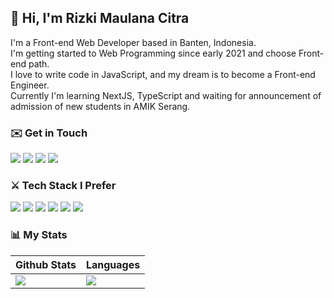 ## 👋 Hi, I'm Rizki Maulana Citra
I'm a Front-end Web Developer based in Banten, Indonesia.<br/>I'm getting started to Web Programming since early 2021 and choose Front-end path.<br/>I love to write code in JavaScript, and my dream is to become a Front-end Engineer.<br/>
Currently I'm learning NextJS, TypeScript and waiting for announcement of admission of new students in AMIK Serang.
### ✉️ Get in Touch
<a href="mailto:rmaulana.citra@gmail.com"><img src="https://img.shields.io/badge/email-D14836?style=for-the-badge&logo=gmail&logoColor=white"/></a>
<a href="https://t.me/rizkimcitra" target="_blank"><img src="https://img.shields.io/badge/Telegram-2CA5E0?style=for-the-badge&logo=telegram&logoColor=white" /></a>
<a href="https://linkedin.com/in/rizkimcitra" target="_blank"><img src="https://img.shields.io/badge/LinkedIn-0077B5?style=for-the-badge&logo=linkedin&logoColor=white"/></a>
<a href="https://facebook.com/rizkimcitraa" target="_blank"><img src="https://img.shields.io/badge/Facebook-1877F2?style=for-the-badge&logo=facebook&logoColor=white"/></a>
### ⚔️ Tech Stack I Prefer
![](https://img.shields.io/badge/html5-%23E34F26.svg?style=for-the-badge&logo=html5&logoColor=white) ![](https://img.shields.io/badge/css3-%231572B6.svg?style=for-the-badge&logo=css3&logoColor=white) ![](https://img.shields.io/badge/SASS-hotpink.svg?style=for-the-badge&logo=SASS&logoColor=white) ![](https://img.shields.io/badge/Tailwind_CSS-38B2AC?style=for-the-badge&logo=tailwind-css&logoColor=white) ![](https://img.shields.io/badge/javascript-%23323330.svg?style=for-the-badge&logo=javascript&logoColor=%23F7DF1E) ![](https://img.shields.io/badge/React-20232A?style=for-the-badge&logo=react&logoColor=61DAFB)

### 📊 My Stats
|Github Stats|Languages|
|---|---|
|[![](https://github-readme-stats.vercel.app/api?username=rizkimcitra)](https://github.com/rizkimcitra/github-readme-stats)|[![](https://github-readme-stats.vercel.app/api/top-langs/?username=rizkimcitra&layout=compact)](https://github.com/rizkimcitra/github-readme-stats)|
 
